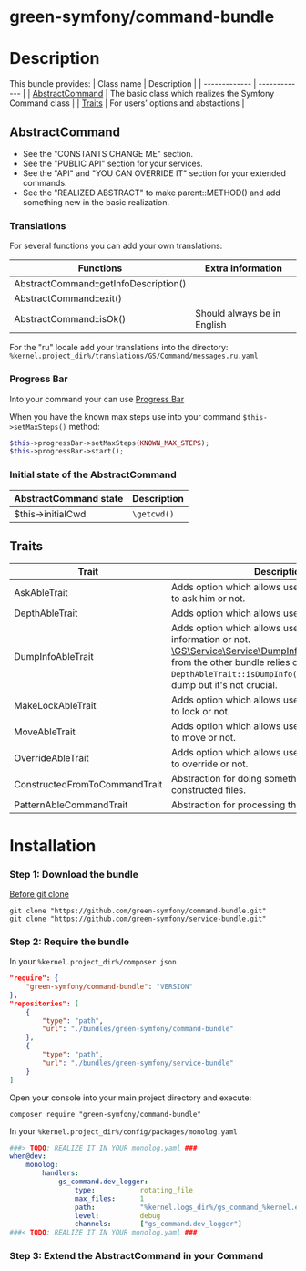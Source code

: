 green-symfony/command-bundle
========

# Description


This bundle provides:
| Class name | Description |
| ------------- | ------------- |
| [AbstractCommand](https://github.com/green-symfony/command-bundle/blob/main/src/Command/AbstractCommand.php) | The basic class which realizes the Symfony Command class |
| [Traits](https://github.com/green-symfony/command-bundle/tree/main/src/Trait) | For users' options and abstactions |

## AbstractCommand

- See the "CONSTANTS CHANGE ME" section.
- See the "PUBLIC API" section for your services.
- See the "API" and "YOU CAN OVERRIDE IT" section for your extended commands.
- See the "REALIZED ABSTRACT" to make parent::METHOD() and add something new in the basic realization.

### Translations

For several functions you can add your own translations:

| Functions | Extra information |
| ------------- | ------------- |
| AbstractCommand::getInfoDescription() |  |
| AbstractCommand::exit() |  |
| AbstractCommand::isOk() | Should always be in English |

For the "ru" locale add your translations into the directory:
`%kernel.project_dir%/translations/GS/Command/messages.ru.yaml`

### Progress Bar

Into your command your can use [Progress Bar](https://symfony.com/doc/current/components/console/helpers/progressbar.html)

When you have the known max steps use into your command `$this->setMaxSteps()` method:
```php
$this->progressBar->setMaxSteps(KNOWN_MAX_STEPS);
$this->progressBar->start();
```

### Initial state of the AbstractCommand

| AbstractCommand state | Description |
| ------------- | ------------- |
| $this->initialCwd | `\getcwd()` |

## Traits

| Trait | Description | Code |
| ------------- | ------------- | ------------- |
| AskAbleTrait | Adds option which allows user to choose whether to ask him or not. | [Code](https://github.com/green-symfony/command-bundle/blob/main/src/Trait/AskAbleTrait.php) |
| DepthAbleTrait | Adds option which allows user to indicate depth. |[Code](https://github.com/green-symfony/command-bundle/blob/main/src/Trait/DepthAbleTrait.php) |
| DumpInfoAbleTrait | Adds option which allows user to dump information or not. [\GS\Service\Service\DumpInfoService::dumpInfo()](https://github.com/green-symfony/service-bundle/blob/main/src/Service/DumpInfoService.php) from the other bundle relies on `DepthAbleTrait::isDumpInfo()` method before the dump but it's not crucial. | [Code](https://github.com/green-symfony/command-bundle/blob/main/src/Trait/DumpInfoAbleTrait.php) |
| MakeLockAbleTrait | Adds option which allows user to choose whether to lock or not. | [Code](https://github.com/green-symfony/command-bundle/blob/main/src/Trait/MakeLockAbleTrait.php) |
| MoveAbleTrait | Adds option which allows user to choose whether to move or not. | [Code](https://github.com/green-symfony/command-bundle/blob/main/src/Trait/MoveAbleTrait.php) |
| OverrideAbleTrait | Adds option which allows user to choose whether to override or not. | [Code](https://github.com/green-symfony/command-bundle/blob/main/src/Trait/OverrideAbleTrait.php) |
| ConstructedFromToCommandTrait | Abstraction for doing something with the constructed files. | [Code](https://github.com/green-symfony/command-bundle/blob/main/src/Trait/ConstructedFromToCommandTrait.php) |
| PatternAbleCommandTrait | Abstraction for processing the passed pattern. | [Code](https://github.com/green-symfony/command-bundle/blob/main/src/Trait/PatternAbleCommandTrait.php) |

# Installation


### Step 1: Download the bundle

[Before git clone](https://github.com/green-symfony/docs/blob/main/docs/bundles_green_symfony%20mkdir.md)

```console
git clone "https://github.com/green-symfony/command-bundle.git"
git clone "https://github.com/green-symfony/service-bundle.git"
```

### Step 2: Require the bundle

In your `%kernel.project_dir%/composer.json`

```json
"require": {
	"green-symfony/command-bundle": "VERSION"
},
"repositories": [
	{
		"type": "path",
		"url": "./bundles/green-symfony/command-bundle"
	},
	{
		"type": "path",
		"url": "./bundles/green-symfony/service-bundle"
	}
]
```

Open your console into your main project directory and execute:

```console
composer require "green-symfony/command-bundle"
```

In your `%kernel.project_dir%/config/packages/monolog.yaml`

```yaml
###> TODO: REALIZE IT IN YOUR monolog.yaml ###
when@dev:
    monolog:
        handlers:
            gs_command.dev_logger:
                type:           rotating_file
                max_files:      1
                path:           "%kernel.logs_dir%/gs_command_%kernel.environment%.log"
                level:          debug
                channels:       ["gs_command.dev_logger"]
###< TODO: REALIZE IT IN YOUR monolog.yaml ###
```

### Step 3: Extend the AbstractCommand in your Command